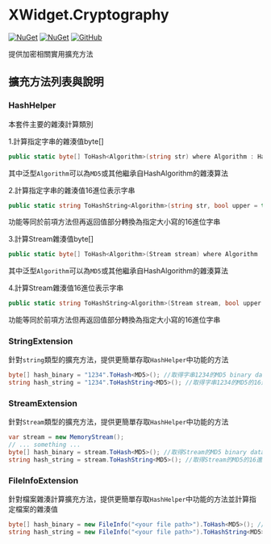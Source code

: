 ﻿XWidget.Cryptography
=====
[![NuGet](https://img.shields.io/nuget/v/XWidget.Cryptography.svg?style=flat-square)](https://www.nuget.org/packages/XWidget.Cryptography/)
[![NuGet](https://img.shields.io/nuget/dt/XWidget.Cryptography.svg?style=flat-square)](https://www.nuget.org/packages/XWidget.Cryptography/)
[![GitHub](https://img.shields.io/github/license/XuPeiYao/XWidget.svg?style=flat-square)](https://github.com/XuPeiYao/XWidget/blob/master/LICENSE)

提供加密相關實用擴充方法

## 擴充方法列表與說明
### HashHelper
本套件主要的雜湊計算類別

1.計算指定字串的雜湊值byte[]
```csharp
public static byte[] ToHash<Algorithm>(string str) where Algorithm : HashAlgorithm
```
其中泛型`Algorithm`可以為`MD5`或其他繼承自HashAlgorithm的雜湊算法

2.計算指定字串的雜湊值16進位表示字串
``` csharp
public static string ToHashString<Algorithm>(string str, bool upper = true) where Algorithm : HashAlgorithm
```
功能等同於前項方法但再返回值部分轉換為指定大小寫的16進位字串

3.計算Stream雜湊值byte[]
```csharp
public static byte[] ToHash<Algorithm>(Stream stream) where Algorithm : HashAlgorithm
```
其中泛型`Algorithm`可以為`MD5`或其他繼承自HashAlgorithm的雜湊算法

4.計算Stream雜湊值16進位表示字串
```csharp
public static string ToHashString<Algorithm>(Stream stream, bool upper = true) where Algorithm : HashAlgorithm
```
功能等同於前項方法但再返回值部分轉換為指定大小寫的16進位字串

### StringExtension
針對`string`類型的擴充方法，提供更簡單存取`HashHelper`中功能的方法
```csharp
byte[] hash_binary = "1234".ToHash<MD5>(); //取得字串1234的MD5 binary data
string hash_string = "1234".ToHashString<MD5>(); //取得字串1234的MD5的16進位表示
```

### StreamExtension
針對`Stream`類型的擴充方法，提供更簡單存取`HashHelper`中功能的方法
```csharp
var stream = new MemoryStream();
// ... something ...
byte[] hash_binary = stream.ToHash<MD5>(); //取得Stream的MD5 binary data
string hash_string = stream.ToHashString<MD5>(); //取得Stream的MD5的16進位表示
```

### FileInfoExtension
針對檔案雜湊計算擴充方法，提供更簡單存取`HashHelper`中功能的方法並計算指定檔案的雜湊值
```csharp
byte[] hash_binary = new FileInfo("<your file path>").ToHash<MD5>(); //取得指定檔案的MD5 binary data
string hash_string = new FileInfo("<your file path>").ToHashString<MD5>(); //取得指定檔案的MD5的16進位表示
```